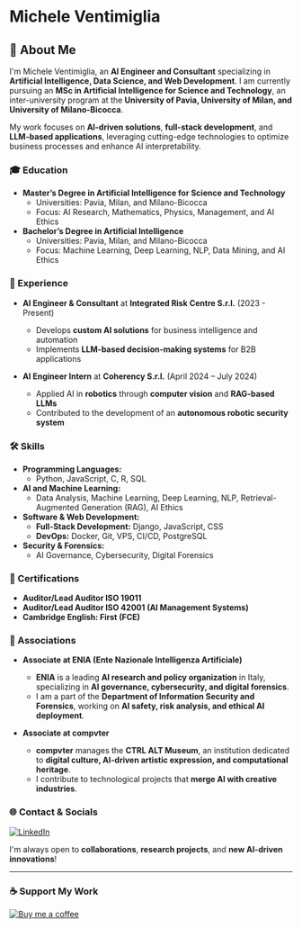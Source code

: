 # Michele Ventimiglia

## 👋 About Me

I'm Michele Ventimiglia, an **AI Engineer and Consultant** specializing in **Artificial Intelligence, Data Science, and Web Development**. I am currently pursuing an **MSc in Artificial Intelligence for Science and Technology**, an inter-university program at the **University of Pavia, University of Milan, and University of Milano-Bicocca**.

My work focuses on **AI-driven solutions**, **full-stack development**, and **LLM-based applications**, leveraging cutting-edge technologies to optimize business processes and enhance AI interpretability.

### 🎓 Education

- **Master’s Degree in Artificial Intelligence for Science and Technology**
  - Universities: Pavia, Milan, and Milano-Bicocca
  - Focus: AI Research, Mathematics, Physics, Management, and AI Ethics
- **Bachelor’s Degree in Artificial Intelligence**
  - Universities: Pavia, Milan, and Milano-Bicocca
  - Focus: Machine Learning, Deep Learning, NLP, Data Mining, and AI Ethics

### 💼 Experience

- **AI Engineer & Consultant** at **Integrated Risk Centre S.r.l.** (2023 - Present)
  - Develops **custom AI solutions** for business intelligence and automation
  - Implements **LLM-based decision-making systems** for B2B applications

- **AI Engineer Intern** at **Coherency S.r.l.** (April 2024 – July 2024)
  - Applied AI in **robotics** through **computer vision** and **RAG-based LLMs**
  - Contributed to the development of an **autonomous robotic security system**

### 🛠️ Skills

- **Programming Languages:**
  - Python, JavaScript, C, R, SQL
- **AI and Machine Learning:**
  - Data Analysis, Machine Learning, Deep Learning, NLP, Retrieval-Augmented Generation (RAG), AI Ethics
- **Software & Web Development:**
  - **Full-Stack Development:** Django, JavaScript, CSS
  - **DevOps:** Docker, Git, VPS, CI/CD, PostgreSQL
- **Security & Forensics:**
  - AI Governance, Cybersecurity, Digital Forensics

### 📜 Certifications

- **Auditor/Lead Auditor ISO 19011**
- **Auditor/Lead Auditor ISO 42001 (AI Management Systems)**
- **Cambridge English: First (FCE)**

### 🤝 Associations

- **Associate at ENIA (Ente Nazionale Intelligenza Artificiale)**
  - **ENIA** is a leading **AI research and policy organization** in Italy, specializing in **AI governance, cybersecurity, and digital forensics**.
  - I am a part of the **Department of Information Security and Forensics**, working on **AI safety, risk analysis, and ethical AI deployment**.

- **Associate at compvter**
  - **compvter** manages the **CTRL ALT Museum**, an institution dedicated to **digital culture, AI-driven artistic expression, and computational heritage**.
  - I contribute to technological projects that **merge AI with creative industries**.

### 🌐 Contact & Socials

[![LinkedIn](https://img.shields.io/badge/LinkedIn-0077B5?style=for-the-badge&logo=linkedin&logoColor=white)](https://linkedin.com/in/michele-ventimiglia/)

I'm always open to **collaborations**, **research projects**, and **new AI-driven innovations**!

---

### ☕ Support My Work

[![Buy me a coffee](https://img.shields.io/badge/Buy_Me_A_Coffee-FFDD00?style=for-the-badge&logo=buy-me-a-coffee&logoColor=black)](https://www.buymeacoffee.com/mikitwenty)
